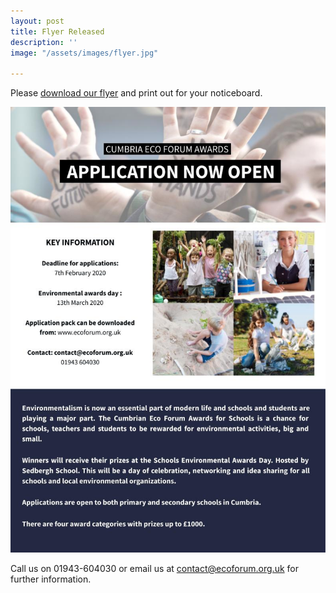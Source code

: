 ```yaml
---
layout: post
title: Flyer Released
description: ''
image: "/assets/images/flyer.jpg"

---
```

Please [download our flyer](https://app.forestry.io/sites/owrg3eggokqd3w/body-media//assets/images/flyer.pdf) and print out for your noticeboard.

![](/assets/images/flyer.jpg "Flyer")

Call us on 01943-604030 or email us at [contact@ecoforum.org.uk](mailto:contact@ecoforum.org.uk) for further information.
